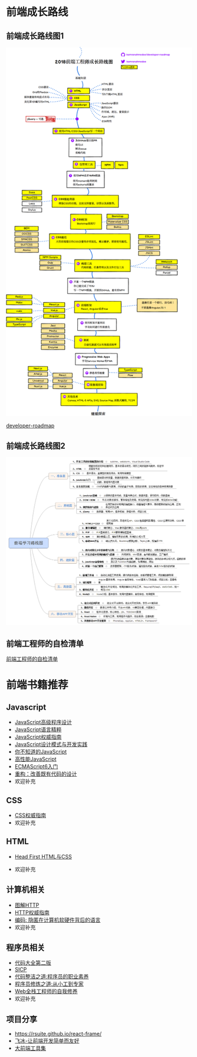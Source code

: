 # 前端成长路线

## 前端成长路线图1
![前端成长路线图1.png](images/way1.png)  

[developer-roadmap](https://github.com/kamranahmedse/developer-roadmap)

## 前端成长路线图2
![前端成长路线图2.png](images/way2.png)  

## 前端工程师的自检清单
[前端工程师的自检清单](https://juejin.im/post/5cc1da82f265da036023b628)

# 前端书籍推荐

## Javascript

- [JavaScript高级程序设计](https://book.douban.com/subject/10546125/)
- [JavaScript语言精粹](https://book.douban.com/subject/3590768/)
- [JavaScript权威指南](https://book.douban.com/subject/10549733/)
- [JavaScript设计模式与开发实践](http://www.ituring.com.cn/book/1632/)
- [你不知道的JavaScript](https://book.douban.com/subject/26351021/)
- [高性能JavaScript](https://book.douban.com/subject/5362856/)
- [ECMAScript6入门](http://es6.ruanyifeng.com/)
- [重构：改善既有代码的设计](https://book.douban.com/subject/30468597/)
- 欢迎补充

## CSS

- [CSS权威指南](https://book.douban.com/subject/2308234/)
- 欢迎补充

## HTML

- [Head First HTML与CSS](https://book.douban.com/subject/25752357/)

- 欢迎补充


## 计算机相关

- [图解HTTP](https://book.douban.com/subject/25863515/)
- [HTTP权威指南](https://book.douban.com/subject/10746113/)
- [编码: 隐匿在计算机软硬件背后的语言](https://book.douban.com/subject/4822685/)
- 欢迎补充

## 程序员相关

- [代码大全第二版](https://book.douban.com/subject/1477390/)
- [SICP](https://book.douban.com/subject/1148282/) 
- [代码整洁之道:程序员的职业素养](https://book.douban.com/subject/26919457/)
- [程序员修炼之道:从小工到专家](https://book.douban.com/subject/5387402/) 
- [Web全栈工程师的自我修养](https://book.douban.com/subject/26598045/)
- 欢迎补充

## 项目分享

- https://rsuite.github.io/react-frame/
- [飞冰-让前端开发简单而友好](https://ice.work/docs/guide/about)
- [大前端工具集](https://github.com/nieweidong/fetool)